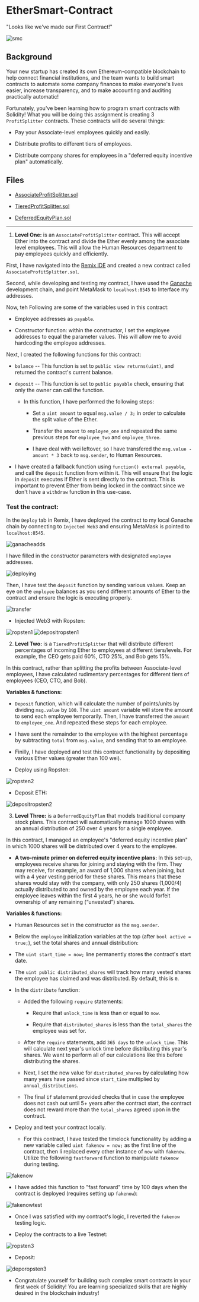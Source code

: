 # EtherSmart-Contract
"Looks like we've made our First Contract!"

![smc](Images/smc.png)

## Background

Your new startup has created its own Ethereum-compatible blockchain to help connect financial institutions, and the team wants to build smart contracts to automate some company finances to make everyone's lives easier, increase transparency, and to make accounting and auditing practically automatic!

Fortunately, you've been learning how to program smart contracts with Solidity! What you will be doing this assignment is creating 3 `ProfitSplitter` contracts. These contracts will do several things:

* Pay your Associate-level employees quickly and easily.

* Distribute profits to different tiers of employees.

* Distribute company shares for employees in a "deferred equity incentive plan" automatically.



## Files

* [AssociateProfitSplitter.sol](Starter-Code/AssociateProfitSplitter.sol)

* [TieredProfitSplitter.sol](Starter-Code/TieredProfitSplitter.sol)

* [DeferredEquityPlan.sol](Starter-Code/DeferredEquityPlan.sol)

----


1. **Level One:** is an `AssociateProfitSplitter` contract. This will accept Ether into the contract and divide the Ether evenly among the associate level employees. This will allow the Human Resources department to pay employees quickly and efficiently.


First, I have navigated into the [Remix IDE](https://remix.ethereum.org) and created a new contract called `AssociateProfitSplitter.sol`.

Second, while developing and testing my contract, I have used the [Ganache](https://www.trufflesuite.com/ganache) development chain, and point MetaMask to `localhost:8545` to Interface my addresses.


Now, teh Following are some of the variables used in this contract:

* Employee addresses as `payable`.

* Constructor function: within the constructor, I set the employee addresses to equal the parameter values. This will allow me to avoid hardcoding the employee addresses.

Next, I created the following functions for this contract:

* `balance` -- This function is set to `public view returns(uint)`, and returned the contract's current balance. 

* `deposit` -- This function is set to `public payable` check, ensuring that only the owner can call the function.

  * In this function, I have performed the following steps:

    * Set a `uint amount` to equal `msg.value / 3;` in order to calculate the split value of the Ether.

    * Transfer the `amount` to `employee_one` and repeated the same previous steps for `employee_two` and `employee_three`.

    * I have deal with wei leftover, so I have transfered the `msg.value - amount * 3` back to `msg.sender`, to Human Resources.

* I have created a fallback function using `function() external payable`, and call the `deposit` function from within it. This will ensure that the logic in `deposit` executes if Ether is sent directly to the contract. This is important to prevent Ether from being locked in the contract since we don't have a `withdraw` function in this use-case.



### Test the contract:

In the `Deploy` tab in Remix, I have deployed the contract to my local Ganache chain by connecting to `Injected Web3` and ensuring MetaMask is pointed to `localhost:8545`.

![ganacheadds](Images/ganacheadds.png)

I have filled in the constructor parameters with designated `employee` addresses.

![deploying](Images/deploying.png)

Then, I have test the `deposit` function by sending various values. Keep an eye on the `employee` balances as you send different amounts of Ether to the contract and ensure the logic is executing properly.

![transfer](Images/transfer.png)

- Injected Web3 with Ropsten:

![ropsten1](Images/ropsten1.png) ![depositropsten1](Images/depositropsten1.png) 


2. **Level Two:** is a `TieredProfitSplitter` that will distribute different percentages of incoming Ether to employees at different tiers/levels. For example, the CEO gets paid 60%, CTO 25%, and Bob gets 15%.

In this contract, rather than splitting the profits between Associate-level employees, I have calculated rudimentary percentages for different tiers of employees (CEO, CTO, and Bob).


**Variables & functions:**

* `Deposit` function, which will calculate the number of points/units by dividing `msg.value` by `100`. The `uint amount` variable will store the amount to send each employee temporarily. Then, I have transferred the `amount` to `employee_one`. And repeated these steps for each employee.

* I have sent the remainder to the employee with the highest percentage by subtracting `total` from `msg.value`, and sending that to an employee.

* Finilly, I have deployed and test this contract functionality by depositing various Ether values (greater than 100 wei).

- Deploy using Ropsten:

![ropsten2](Images/ropsten2.png)

- Deposit ETH: 

![depositropsten2](Images/depositropsten2.png)


3. **Level Three:** is a `DeferredEquityPlan` that models traditional company stock plans. This contract will automatically manage 1000 shares with an annual distribution of 250 over 4 years for a single employee.

In this contract, I managed an employee's "deferred equity incentive plan" in which 1000 shares will be distributed over 4 years to the employee. 

* **A two-minute primer on deferred equity incentive plans:** In this set-up, employees receive shares for joining and staying with the firm. They may receive, for example, an award of 1,000 shares when joining, but with a 4 year vesting period for these shares. This means that these shares would stay with the company, with only 250 shares (1,000/4) actually distributed to and owned by the employee each year. If the employee leaves within the first 4 years, he or she would forfeit ownership of any remaining (“unvested”) shares.

**Variables & functions:**

* Human Resources set in the constructor as the `msg.sender`.

* Below the `employee` initialization variables at the top (after `bool active = true;`), set the total shares and annual distribution:

* The `uint start_time = now;` line permanently stores the contract's start date. 

* The `uint public distributed_shares` will track how many vested shares the employee has claimed and was distributed. By default, this is `0`.

* In the `distribute` function:

  * Added the following `require` statements:

    * Require that `unlock_time` is less than or equal to `now`.

    * Require that `distributed_shares` is less than the `total_shares` the employee was set for.

  * After the `require` statements, add `365 days` to the `unlock_time`. This will calculate next year's unlock time before distributing this year's shares. We want to perform all of our calculations like this before distributing the shares.

  * Next, I set the new value for `distributed_shares` by calculating how many years have passed since `start_time` multiplied by `annual_distributions`. 

  * The final `if` statement provided checks that in case the employee does not cash out until 5+ years after the contract start, the contract does not reward more than the `total_shares` agreed upon in the contract.

* Deploy and test your contract locally.

  * For this contract, I have tested the timelock functionality by adding a new variable called `uint fakenow = now;` as the first line of the contract, then Ii replaced every other instance of `now` with `fakenow`. Utilize the following `fastforward` function to manipulate `fakenow` during testing.

![fakenow](Images/fakenow.png) 

  * I have added this function to "fast forward" time by 100 days when the contract is deployed (requires setting up `fakenow`):

![fakenowtest](Images/fakenowtest.png) 

  * Once I was satisfied with my contract's logic, I reverted the `fakenow` testing logic.

- Deploy the contracts to a live Testnet:

![ropsten3](Images/ropsten3.png)

- Deposit:

![deporopsten3](Images/deporopsten3.png) 


* Congratulate yourself for building such complex smart contracts in your first week of Solidity! You are learning specialized skills that are highly desired in the blockchain industry!



